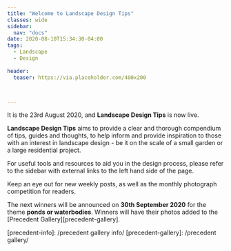```yaml
---
title: "Welcome to Landscape Design Tips"
classes: wide
sidebar:
  nav: "docs"
date: 2020-08-10T15:34:30-04:00
tags:
  - Landscape
  - Design
  
header:
  teaser: https://via.placeholder.com/400x200



---
```

  
It is the 23rd August 2020, and **Landscape Design Tips** is now live.


**Landscape Design Tips** aims to provide a clear and thorough compendium of tips, guides and thoughts, to help inform and provide inspiration to those with an interest in landscape design - be it on the scale of a small garden or a large residential project.

For useful tools and resources to aid you in the design process, please refer to the sidebar with external links to the left hand side of the page.

Keep an eye out for new weekly posts, as well as the monthly photograph competition for readers.

The next winners will be announced on **30th September 2020** for the theme **ponds or waterbodies**. Winners will have their photos added to the [Precedent Gallery][precedent-gallery].


[precedent-info]: /precedent gallery info/
[precedent-gallery]: /precedent gallery/
